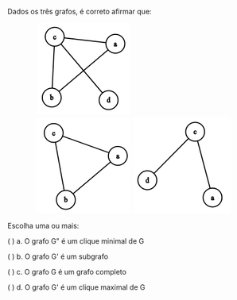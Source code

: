 Dados os três grafos, é correto afirmar que:

<div align="center">
  
  <img style="padding:0 200px 0 0;" src="https://raw.githubusercontent.com/dimitrimarinho/MATA53-Teoria-dos-Grafos-UFBA/master/Question%C3%A1rios/Question%C3%A1rio%20-%20Aula%203%20e%20Aula%204%20-%2023_08_2019/imgs/aula3-5.png" alt="Grafo G" title="Grafo G">

  <img src="https://raw.githubusercontent.com/dimitrimarinho/MATA53-Teoria-dos-Grafos-UFBA/master/Question%C3%A1rios/Question%C3%A1rio%20-%20Aula%203%20e%20Aula%204%20-%2023_08_2019/imgs/aula3-6.png" alt="Grafo G" title="Grafo G'">
  
  <img src="https://raw.githubusercontent.com/dimitrimarinho/MATA53-Teoria-dos-Grafos-UFBA/master/Question%C3%A1rios/Question%C3%A1rio%20-%20Aula%203%20e%20Aula%204%20-%2023_08_2019/imgs/aula3-7.png" alt="Grafo G'' " title="Grafo G'' ">
 
 </div>



Escolha uma ou mais:

(   ) a. O grafo G" é um clique minimal de G

(   ) b. O grafo G' é um subgrafo

(   ) c. O grafo G é um grafo completo

(   ) d. O grafo G' é um clique maximal de G
